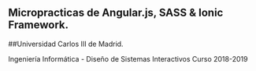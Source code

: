 ## Micropracticas de Angular.js, SASS & Ionic Framework. 
##Universidad Carlos III de Madrid. 

Ingeniería Informática - Diseño de Sistemas Interactivos
Curso 2018-2019